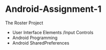 # Android-Assignment-1
The Roster Project
  - User Interface Elements /Input Controls
  - Android Programming
  - Android SharedPreferences
